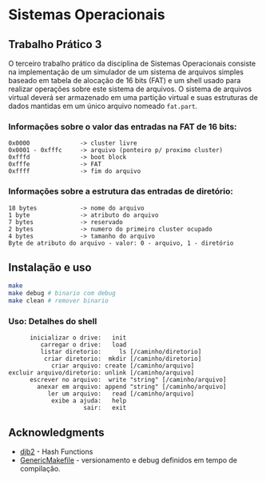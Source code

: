 # Sistemas Operacionais

## Trabalho Prático 3

O terceiro trabalho prático da disciplina de Sistemas Operacionais consiste na implementação de um simulador de um sistema de arquivos simples baseado em tabela de alocação de 16 bits (FAT) e um shell usado para realizar operações sobre este sistema de arquivos. O sistema de arquivos virtual deverá ser armazenado em uma partição virtual e suas estruturas de dados mantidas em um único arquivo nomeado `fat.part`.

### Informações sobre o valor das entradas na FAT de 16 bits:

``` text
0x0000              -> cluster livre
0x0001 - 0xfffc     -> arquivo (ponteiro p/ proximo cluster)
0xfffd              -> boot block
0xfffe              -> FAT
0xffff              -> fim do arquivo
```

### Informações sobre a estrutura das entradas de diretório:

``` text
18 bytes            -> nome do arquivo
1 byte              -> atributo do arquivo
7 bytes             -> reservado
2 bytes             -> numero do primeiro cluster ocupado
4 bytes             -> tamanho do arquivo
Byte de atributo do arquivo - valor: 0 - arquivo, 1 - diretório
```

## Instalação e uso

``` bash
make
make debug # binario com debug
make clean # remover binario
```

### Uso: Detalhes do shell

``` text
      inicializar o drive:   init
         carregar o drive:   load
         listar diretorio:     ls [/caminho/diretorio]
          criar diretorio:  mkdir [/caminho/diretorio]
            criar arquivo: create [/caminho/arquivo]
excluir arquivo/diretorio: unlink [/caminho/arquivo]
      escrever no arquivo:  write "string" [/caminho/arquivo]
        anexar em arquivo: append "string" [/caminho/arquivo]
           ler um arquivo:   read [/caminho/arquivo]
            exibe a ajuda:   help
                     sair:   exit
```

## Acknowledgments

* [djb2](http://www.cse.yorku.ca/~oz/hash.html) - Hash Functions
* [GenericMakefile](https://github.com/mbcrawfo/GenericMakefile) - versionamento e debug definidos em tempo de compilação.
